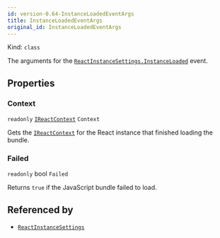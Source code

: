 ```yaml
---
id: version-0.64-InstanceLoadedEventArgs
title: InstanceLoadedEventArgs
original_id: InstanceLoadedEventArgs
---
```


Kind: `class`



The arguments for the [`ReactInstanceSettings.InstanceLoaded`](ReactInstanceSettings#instanceloaded) event.

## Properties
### Context
`readonly`  [`IReactContext`](IReactContext) `Context`

Gets the [`IReactContext`](IReactContext) for the React instance that finished loading the bundle.

### Failed
`readonly`  bool `Failed`

Returns `true` if the JavaScript bundle failed to load.






## Referenced by
- [`ReactInstanceSettings`](ReactInstanceSettings)
